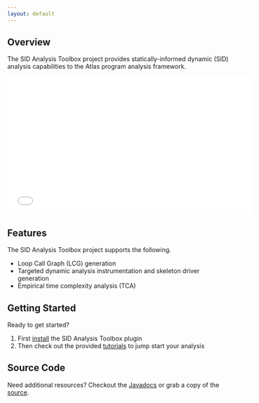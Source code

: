 ```yaml
---
layout: default
---
```


## Overview
The SID Analysis Toolbox project provides statically-informed dynamic (SID) analysis  capabilities to the Atlas program analysis framework.

<center><iframe width="560" height="315" src="//www.youtube.com/embed/SI1t4G2faDo" frameborder="0" allowfullscreen></iframe></center>

## Features
The SID Analysis Toolbox project supports the following.

- Loop Call Graph (LCG) generation
- Targeted dynamic analysis instrumentation and skeleton driver generation
- Empirical time complexity analysis (TCA)

## Getting Started
Ready to get started?

1. First [install](/SID/install) the SID Analysis Toolbox plugin
2. Then check out the provided [tutorials](/SID/tutorials) to jump start your analysis

## Source Code
Need additional resources?  Checkout the [Javadocs](/SID/javadoc/index.html) or grab a copy of the [source](https://github.com/benjholla/SID).